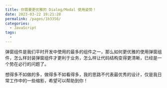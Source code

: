 ```yaml
---
title: 你需要更优雅的 Dialog/Modal 使用姿势！
date: 2023-03-22 19:21:28
permalink: /pages/1b3356/
categories:
  - JavaScript
tags:
  - 
---
```


弹窗组件是我们平时开发中使用的最多的组件之一，那么如何更优雅的使用弹窗组件，怎么样封装弹窗组件才更利于业务，怎么样让代码结构变得更清晰，已经是一个势在必行的问题了。

想得多不如做的多，做得多不如看得多，我的思路不代表最优秀的设计，仅是我日常工作中的一些缩影，希望可以帮助到你！

